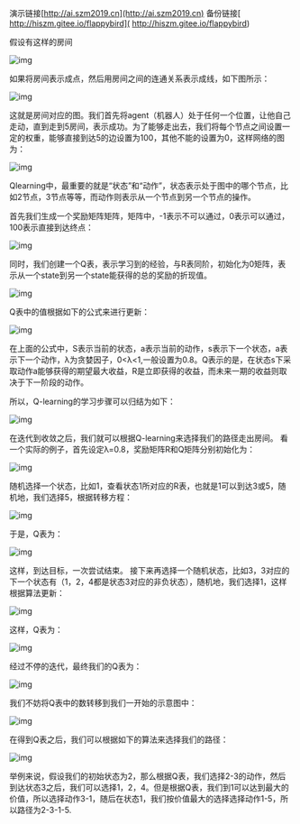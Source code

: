
演示链接[http://ai.szm2019.cn](http://ai.szm2019.cn)
备份链接[ http://hiszm.gitee.io/flappybird]( http://hiszm.gitee.io/flappybird)

假设有这样的房间

 

![img](https://images.gitee.com/uploads/images/2020/0224/162212_a5152d6a_5641975.png)

 

如果将房间表示成点，然后用房间之间的连通关系表示成线，如下图所示：

 ![img](https://images.gitee.com/uploads/images/2020/0224/162212_59737e15_5641975.png)

 

 

这就是房间对应的图。我们首先将agent（机器人）处于任何一个位置，让他自己走动，直到走到5房间，表示成功。为了能够走出去，我们将每个节点之间设置一定的权重，能够直接到达5的边设置为100，其他不能的设置为0，这样网络的图为：

 ![img](https://images.gitee.com/uploads/images/2020/0224/162212_9692e359_5641975.png)

 

 

Qlearning中，最重要的就是“状态”和“动作”，状态表示处于图中的哪个节点，比如2节点，3节点等等，而动作则表示从一个节点到另一个节点的操作。

首先我们生成一个奖励矩阵矩阵，矩阵中，-1表示不可以通过，0表示可以通过，100表示直接到达终点：

 

![img](https://images.gitee.com/uploads/images/2020/0224/162212_b10cc8eb_5641975.png)

 

同时，我们创建一个Q表，表示学习到的经验，与R表同阶，初始化为0矩阵，表示从一个state到另一个state能获得的总的奖励的折现值。

 ![img](https://images.gitee.com/uploads/images/2020/0224/162212_fe264d32_5641975.png)

 

 

Q表中的值根据如下的公式来进行更新：

 

![img](https://images.gitee.com/uploads/images/2020/0224/162212_c631f304_5641975.png)

 

在上面的公式中，S表示当前的状态，a表示当前的动作，s表示下一个状态，a表示下一个动作，λ为贪婪因子，0<λ<1,一般设置为0.8。Q表示的是，在状态s下采取动作a能够获得的期望最大收益，R是立即获得的收益，而未来一期的收益则取决于下一阶段的动作。

所以，Q-learning的学习步骤可以归结为如下：

 

![img](https://images.gitee.com/uploads/images/2020/0224/162214_f5813d2c_5641975.png)

 

在迭代到收敛之后，我们就可以根据Q-learning来选择我们的路径走出房间。
看一个实际的例子，首先设定λ=0.8，奖励矩阵R和Q矩阵分别初始化为：

 

![img](https://images.gitee.com/uploads/images/2020/0224/162212_e54b1a13_5641975.png)

 

 

 

 

随机选择一个状态，比如1，查看状态1所对应的R表，也就是1可以到达3或5，随机地，我们选择5，根据转移方程：

 ![img](https://images.gitee.com/uploads/images/2020/0224/162213_da802d0a_5641975.png)

 

 

于是，Q表为：

 

![img](https://images.gitee.com/uploads/images/2020/0224/162212_0826a7af_5641975.png)

 

这样，到达目标，一次尝试结束。
接下来再选择一个随机状态，比如3，3对应的下一个状态有（1，2，4都是状态3对应的非负状态），随机地，我们选择1，这样根据算法更新：

 

![img](https://images.gitee.com/uploads/images/2020/0224/162212_7f30f5b4_5641975.png)

 

这样，Q表为：

 

![img](https://images.gitee.com/uploads/images/2020/0224/162212_d5adcc9a_5641975.png)

 

经过不停的迭代，最终我们的Q表为：

 ![img](https://images.gitee.com/uploads/images/2020/0224/162212_abaa0652_5641975.png)

 

 

我们不妨将Q表中的数转移到我们一开始的示意图中：

 

![img](https://images.gitee.com/uploads/images/2020/0224/162212_d35f063c_5641975.png)

 

在得到Q表之后，我们可以根据如下的算法来选择我们的路径：

 

![img](https://images.gitee.com/uploads/images/2020/0224/162212_c4e51d98_5641975.png)

 

举例来说，假设我们的初始状态为2，那么根据Q表，我们选择2-3的动作，然后到达状态3之后，我们可以选择1，2，4。但是根据Q表，我们到1可以达到最大的价值，所以选择动作3-1，随后在状态1，我们按价值最大的选择选择动作1-5，所以路径为2-3-1-5.
